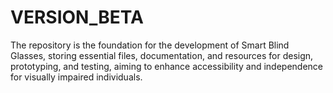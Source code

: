 # VERSION_BETA
The repository is the foundation for the development of Smart Blind Glasses, storing essential files, documentation, and resources for design, prototyping, and testing, aiming to enhance accessibility and independence for visually impaired individuals.
